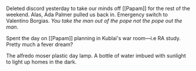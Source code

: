 Deleted discord yesterday to take our minds off [[Papam]] for the rest of the weekend. Alas, Ada Palmer pulled us back in. Emergency switch to Valentino Borgias. *You take the man out of the pope not the pope out the man.*

Spent the day on [[Papam]] planning in Kublai's war room—i.e RA study. Pretty much a fever dream?

The alfredo moser plastic day lamp. A bottle of water imbued with sunlight to light up homes in the dark.
